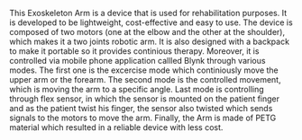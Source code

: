 This Exoskeleton Arm is a device that is used for rehabilitation purposes. It is developed to be lightweight, cost-effective and easy to use. 
The device is composed of two motors (one at the elbow and the other at the shoulder), which makes it a two joints robotic arm. It is also designed with a backpack to make it portable so it provides continious therapy. 
Moreover, it is controlled via mobile phone application callled Blynk through various modes. The first one is the excercise mode which continiously move the upper arm or the forearm.
The second mode is the controlled movement, which is moving the arm to a specific angle. 
Last mode is controlling through flex sensor, in which the sensor is mounted on the patient finger and as the patient twist his finger, the sensor also twisted which sends signals to the motors to move the arm. 
Finally, the Arm is made of PETG material which resulted in a reliable device with less cost.
